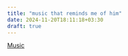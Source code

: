```yaml
---
title: "music that reminds me of him"
date: 2024-11-20T18:11:18+03:30
draft: true
---
```


[Music](/music/young-inhumans.mp3)